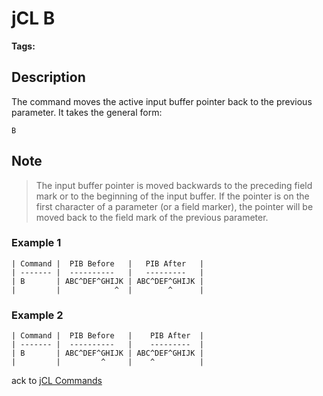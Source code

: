 # jCL B

<PageHeader />

**Tags:**
<badge text='jcl' vertical='middle' />

## Description

The command moves the active input buffer pointer back to the previous parameter. It takes the general form:

```
B
```

## Note

> The input buffer pointer is moved backwards to the preceding field mark or to the beginning of the input buffer. If the pointer is on the first character of a parameter (or a field marker), the pointer will be moved back to the field mark of the previous parameter.

### Example 1

```
| Command |  PIB Before   |   PIB After   |
| ------- |  ----------   |   ---------   |
| B       | ABC^DEF^GHIJK | ABC^DEF^GHIJK |
|         |            ^  |        ^      |
```

### Example 2

```
| Command |  PIB Before   |    PIB After  |
| ------- |  ----------   |    ---------  |
| B       | ABC^DEF^GHIJK | ABC^DEF^GHIJK |
|         |         ^     |    ^          |
```

ack to [jCL Commands](./../README.md)
  
<PageFooter />